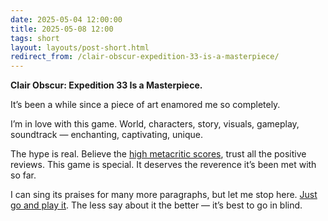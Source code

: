 ```yaml
---
date: 2025-05-04 12:00:00
title: 2025-05-08 12:00
tags: short
layout: layouts/post-short.html
redirect_from: /clair-obscur-expedition-33-is-a-masterpiece/
---
```

**Clair Obscur: Expedition 33 Is a Masterpiece.**

It’s been a while since a piece of art enamored me so completely.

I’m in love with this game. World, characters, story, visuals, gameplay, soundtrack — enchanting, captivating, unique.

The hype is real. Believe the [high metacritic scores](https://www.metacritic.com/game/clair-obscur-expedition-33/?ref=metagame.hk), trust all the positive reviews. This game is special. It deserves the reverence it’s been met with so far.

I can sing its praises for many more paragraphs, but let me stop here. [Just go and play it](https://www.expedition33.com/?ref=metagame.hk). The less say about it the better — it’s best to go in blind.